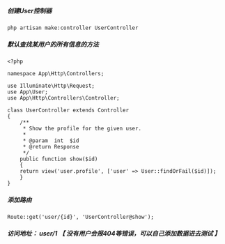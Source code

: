 ##### 创建User控制器

```
php artisan make:controller UserController
```

##### 默认查找某用户的所有信息的方法

```
<?php

namespace App\Http\Controllers;

use Illuminate\Http\Request;
use App\User;
use App\Http\Controllers\Controller;

class UserController extends Controller
{
    /**
     * Show the profile for the given user.
     *
     * @param  int  $id
     * @return Response
     */
    public function show($id)
    {
    return view('user.profile', ['user' => User::findOrFail($id)]);
    }
}
```

##### 添加路由

```
Route::get('user/{id}', 'UserController@show');
```

##### 访问地址： user/1 【 没有用户会报404等错误，可以自己添加数据进去测试 】



